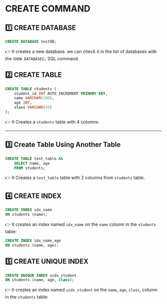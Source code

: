 # CREATE COMMAND

## 1️⃣ **CREATE DATABASE**
```sql
CREATE DATABASE testDB;
```

👉 It creates a new database. we can check it in the list of databases with the `SHOW DATABASES;` SQL command.

## 2️⃣ **CREATE TABLE**

```sql
CREATE TABLE students (
    student_id INT AUTO_INCREMENT PRIMARY KEY,
    name VARCHAR(100),
    age INT,
    class VARCHAR(50)
);
```

👉 It Creates a `students` table with 4 columns.

---

## 3️⃣ Create Table Using Another Table

```sql
CREATE TABLE test_table AS
    SELECT name, age
    FROM students;
```
👉 It Creates a `test_table` table with 2 columns from `students` table.

## 4️⃣ CREATE INDEX
```sql
CREATE INDEX idx_name
ON students (name);
```
👉 It creates an index named `idx_name` on the `name` column in the `students` table:

```sql
CREATE INDEX idx_name_age
ON students (name, age);
```

## 5️⃣ CREATE UNIQUE INDEX
```sql
CREATE UNIQUE INDEX uidx_student
ON students (name, age, class);
```
👉 It creates an index named `uidx_student` on the `name`, `age`,  `class`, column in the `students` table: